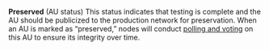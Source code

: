 **Preserved** (AU status) This status indicates that testing is complete and the AU should be publicized to the production network for preservation. When an AU is marked as “preserved,” nodes will conduct [polling and voting](/public-documentation/MetaArchive-Cooperative/Knowledge-Base/Polling-and-Voting) on this AU to ensure its integrity over time.

